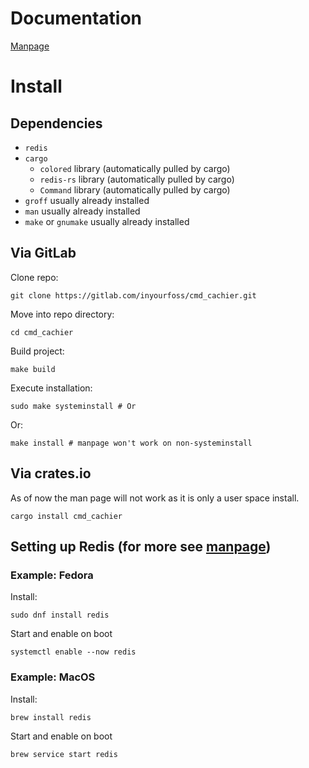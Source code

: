 # Documentation

[Manpage](https://gitlab.com/inyourfoss/cmd_cachier/-/blob/main/docs/cmd_cachier.1.pdf?ref_type=heads)

# Install 
## Dependencies
- `redis`
- `cargo`
  - `colored` library (automatically pulled by cargo)
  - `redis-rs` library (automatically pulled by cargo)
  - `Command` library (automatically pulled by cargo)
- `groff` usually already installed
- `man` usually already installed
- `make` or `gnumake` usually already installed

## Via GitLab
Clone repo:
```
git clone https://gitlab.com/inyourfoss/cmd_cachier.git
```
Move into repo directory:
```
cd cmd_cachier 
```
Build project:
```
make build
```
Execute installation:
```
sudo make systeminstall # Or
```
Or:
```
make install # manpage won't work on non-systeminstall
```

## Via crates.io
As of now the man page will not work as it is only a user space install. 
```
cargo install cmd_cachier
```

## Setting up Redis (for more see [manpage](https://gitlab.com/inyourfoss/cmd_cachier/-/blob/main/docs/cmd_cachier.1.pdf?ref_type=heads))
### Example: Fedora
Install:
```
sudo dnf install redis
```
Start and enable on boot
```
systemctl enable --now redis
```
### Example: MacOS
Install:
```
brew install redis
```
Start and enable on boot
```
brew service start redis
```
